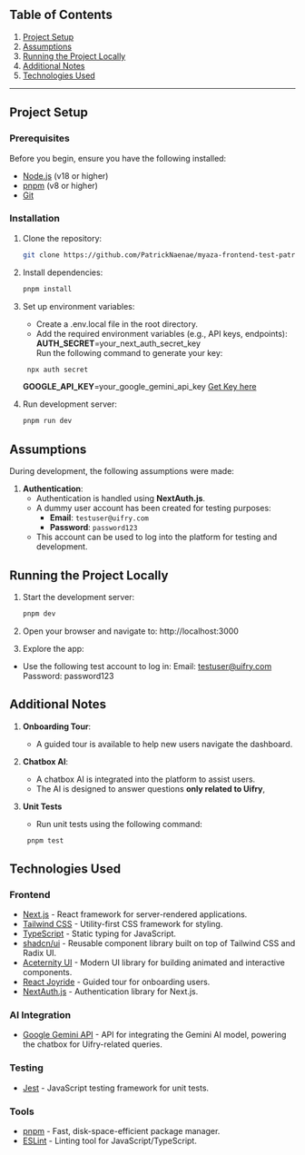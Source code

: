## Table of Contents

1. [Project Setup](#project-setup)
2. [Assumptions](#assumptions)
3. [Running the Project Locally](#running-the-project-locally)
4. [Additional Notes](#additional-notes)
5. [Technologies Used](#technologies-used)

---

## Project Setup

### Prerequisites

Before you begin, ensure you have the following installed:

- [Node.js](https://nodejs.org/) (v18 or higher)
- [pnpm](https://pnpm.io/) (v8 or higher)
- [Git](https://git-scm.com/)

### Installation

1. Clone the repository:

   ```bash
   git clone https://github.com/PatrickNaenae/myaza-frontend-test-patrick-naenae.git

   ```

2. Install dependencies:

   ```bash
   pnpm install

   ```

3. Set up environment variables:

   - Create a .env.local file in the root directory.
   - Add the required environment variables (e.g., API keys, endpoints):
     **AUTH_SECRET**=your_next_auth_secret_key  
     Run the following command to generate your key:

   ```bash
    npx auth secret

   ```

   **GOOGLE_API_KEY**=your_google_gemini_api_key [Get Key here](https://aistudio.google.com/apikey)

4. Run development server:

   ```bash
   pnpm run dev

   ```

## Assumptions

During development, the following assumptions were made:

1. **Authentication**:
   - Authentication is handled using **NextAuth.js**.
   - A dummy user account has been created for testing purposes:
     - **Email**: `testuser@uifry.com`
     - **Password**: `password123`
   - This account can be used to log into the platform for testing and development.

## Running the Project Locally

1. Start the development server:

   ```bash
   pnpm dev

   ```

2. Open your browser and navigate to:
   http://localhost:3000

3. Explore the app:

- Use the following test account to log in:
  Email: testuser@uifry.com
  Password: password123

## Additional Notes

1. **Onboarding Tour**:

   - A guided tour is available to help new users navigate the dashboard.

2. **Chatbox AI**:

   - A chatbox AI is integrated into the platform to assist users.
   - The AI is designed to answer questions **only related to Uifry**,

3. **Unit Tests**
   - Run unit tests using the following command:
   ```bash
    pnpm test

   ```

## Technologies Used

### Frontend

- [Next.js](https://nextjs.org/) - React framework for server-rendered applications.
- [Tailwind CSS](https://tailwindcss.com/) - Utility-first CSS framework for styling.
- [TypeScript](https://www.typescriptlang.org/) - Static typing for JavaScript.
- [shadcn/ui](https://ui.shadcn.com/) - Reusable component library built on top of Tailwind CSS and Radix UI.
- [Aceternity UI](https://aceternity.com/) - Modern UI library for building animated and interactive components.
- [React Joyride](https://github.com/gilbarbara/react-joyride) - Guided tour for onboarding users.
- [NextAuth.js](https://next-auth.js.org/) - Authentication library for Next.js.

### AI Integration

- [Google Gemini API](https://aistudio.google.com/prompts/new_chat) - API for integrating the Gemini AI model, powering the chatbox for Uifry-related queries.

### Testing

- [Jest](https://jestjs.io/docs/getting-started) - JavaScript testing framework for unit tests.

### Tools

- [pnpm](https://pnpm.io/) - Fast, disk-space-efficient package manager.
- [ESLint](https://eslint.org/) - Linting tool for JavaScript/TypeScript.

